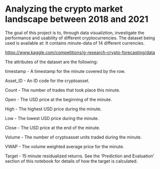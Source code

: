 # Analyzing the crypto market landscape between 2018 and 2021

The goal of this project is to, through data visualiztion, investigate the performance and usability of different cryptocurrencies. 
The dataset being used is available at:
It contains minute-data of 14 different currencies.

https://www.kaggle.com/competitions/g-research-crypto-forecasting/data

The attributes of the dataset are the following:

timestamp - A timestamp for the minute covered by the row.

Asset_ID - An ID code for the cryptoasset.

Count - The number of trades that took place this minute.

Open - The USD price at the beginning of the minute.

High - The highest USD price during the minute.

Low - The lowest USD price during the minute.

Close - The USD price at the end of the minute.

Volume - The number of cryptoasset units traded during the minute.

VWAP - The volume weighted average price for the minute.

Target - 15 minute residualized returns. See the 'Prediction and Evaluation' section of this notebook for details of how the target is calculated.
